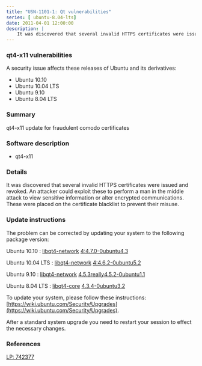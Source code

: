```yaml
---
title: "USN-1101-1: Qt vulnerabilities"
series: [ ubuntu-8.04-lts]
date: 2011-04-01 12:00:00
description: |
    It was discovered that several invalid HTTPS certificates were issued and revoked. An attacker could exploit these to perform a man in the middle attack to view sensitive information or alter encrypted communications. These were placed on the certificate blacklist to prevent their misuse. 
--- 
```

 
 


### qt4-x11 vulnerabilities

A security issue affects these releases of Ubuntu and its derivatives:

* Ubuntu 10.10
* Ubuntu 10.04 LTS
* Ubuntu 9.10
* Ubuntu 8.04 LTS

### Summary

qt4-x11 update for fraudulent comodo certificates 

### Software description

* qt4-x11 

### Details

It was discovered that several invalid HTTPS certificates were issued and revoked. An attacker could exploit these to perform a man in the middle attack to view sensitive information or alter encrypted communications. These were placed on the certificate blacklist to prevent their misuse. 

### Update instructions

The problem can be corrected by updating your system to the following package version:

Ubuntu 10.10
 : [libqt4-network](https://launchpad.net/ubuntu/+source/qt4-x11) <span> [4:4.7.0-0ubuntu4.3](https://launchpad.net/ubuntu/+source/qt4-x11/4:4.7.0-0ubuntu4.3) </span> 

Ubuntu 10.04 LTS
 : [libqt4-network](https://launchpad.net/ubuntu/+source/qt4-x11) <span> [4:4.6.2-0ubuntu5.2](https://launchpad.net/ubuntu/+source/qt4-x11/4:4.6.2-0ubuntu5.2) </span> 

Ubuntu 9.10
 : [libqt4-network](https://launchpad.net/ubuntu/+source/qt4-x11) <span> [4.5.3really4.5.2-0ubuntu1.1](https://launchpad.net/ubuntu/+source/qt4-x11/4.5.3really4.5.2-0ubuntu1.1) </span> 

Ubuntu 8.04 LTS
 : [libqt4-core](https://launchpad.net/ubuntu/+source/qt4-x11) <span> [4.3.4-0ubuntu3.2](https://launchpad.net/ubuntu/+source/qt4-x11/4.3.4-0ubuntu3.2) </span> 

To update your system, please follow these instructions: [https://wiki.ubuntu.com/Security/Upgrades](https://wiki.ubuntu.com/Security/Upgrades).

After a standard system upgrade you need to restart your session to effect the necessary changes. 

### References

 
 [LP: 742377](https://launchpad.net/bugs/742377)
 

